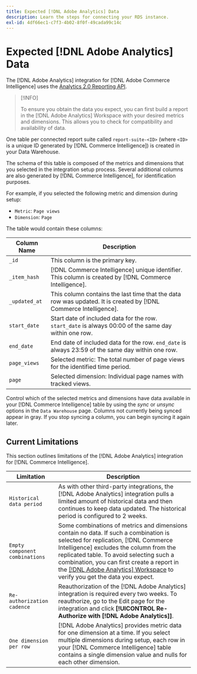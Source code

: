```yaml
---
title: Expected [!DNL Adobe Analytics] Data
description: Learn the steps for connecting your RDS instance.
exl-id: 4df66ec1-c7f3-4b02-8f0f-49cada99c14c
---
```

# Expected [!DNL Adobe Analytics] Data

The [!DNL Adobe Analytics] integration for [!DNL Adobe Commerce Intelligence] uses the [Analytics 2.0 Reporting API](https://developer.adobe.com/analytics-apis/docs/2.0/#!AdobeDocs/analytics-2.0-apis/master/README.md).

>[!INFO]
>
>To ensure you obtain the data you expect, you can first build a report in the [!DNL Adobe Analytics] Workspace with your desired metrics and dimensions. This allows you to check for compatibility and availability of data.

One table per connected report suite called `report-suite-<ID>` (where `<ID>` is a unique ID generated by [!DNL Commerce Intelligence]) is created in your Data Warehouse.

The schema of this table is composed of the metrics and dimensions that you selected in the integration setup process. Several additional columns are also generated by [!DNL Commerce Intelligence], for identification purposes.

For example, if you selected the following metric and dimension during setup:
- `Metric`: `Page views`
- `Dimension`: `Page`

The table would contain these columns:

| Column Name | Description |
| --- | --- |
| `_id` | This column is the primary key. |
| `_item_hash` | [!DNL Commerce Intelligence] unique identifier. This column is created by [!DNL Commerce Intelligence].|
| `_updated_at` | This column contains the last time that the data row was updated. It is created by [!DNL Commerce Intelligence].|
| `start_date` | Start date of included data for the row. `start_date` is always 00:00 of the same day within one row.|
| `end_date` | End date of included data for the row. `end_date` is always 23:59 of the same day within one row.|
| `page_views` | Selected metric: The total number of page views for the identified time period.|
| `page` | Selected dimension: Individual page names with tracked views.|

Control which of the selected metrics and dimensions have data available in your [!DNL Commerce Intelligence] table by using the *sync* or *unsync* options in the `Data Warehouse` page. Columns not currently being synced appear in gray. If you stop syncing a column, you can begin syncing it again later.

## Current Limitations

This section outlines limitations of the [!DNL Adobe Analytics] integration for [!DNL Commerce Intelligence].

| Limitation | Description |
| --- | --- |
| `Historical data period` | As with other third-party integrations, the [!DNL Adobe Analytics] integration pulls a limited amount of historical data and then continues to keep data updated. The historical period is configured to 2 weeks. |
| `Empty component combinations` | Some combinations of metrics and dimensions contain no data. If such a combination is selected for replication, [!DNL Commerce Intelligence] excludes the column from the replicated table. To avoid selecting such a combination, you can first create a report in the [[!DNL Adobe Analytics] Workspace](https://experienceleague.adobe.com/docs/analytics/analyze/analysis-workspace/home.html) to verify you get the data you expect. |
| `Re-authorization cadence` | Reauthorization of the [!DNL Adobe Analytics] integration is required every two weeks. To reauthorize, go to the Edit page for the integration and click **[!UICONTROL Re-Authorize with [!DNL Adobe Analytics]]**. |
| `One dimension per row` | [!DNL Adobe Analytics] provides metric data for one dimension at a time. If you select multiple dimensions during setup, each row in your [!DNL Commerce Intelligence] table contains a single dimension value and nulls for each other dimension. |

